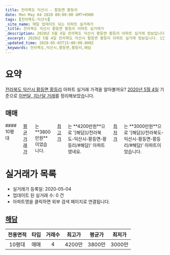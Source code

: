 ```yaml
---
title: 전라북도 익산시 - 황등면 황등리
date: Mon May 04 2020 00:00:00 GMT+0900
tags: [전라북도-익산시]
_site_name: 매일 업데이트 되는 아파트 실거래가
_title: 전라북도 익산시 황등면 황등리 아파트 실거래가
_description: 2020년 5월 4일 전라북도 익산시 황등면 황등리 아파트 실거래 정보입니다. 1건 아파트 정보가 있습니다.
_excerpt: 2020년 5월 4일 전라북도 익산시 황등면 황등리 아파트 실거래 정보입니다. 1건 아파트 정보가 있습니다.
_updated_time: 2020-05-03T15:00:00.000Z
_keywords: 전라북도,익산시,황등면,황등리,해담
---
```





# 요약
<ins>전라북도 익산시 황등면 황등리</ins> 아파트 실거래 가격을 알아볼까요? <ins>2020년 5월 4일</ins> 기준으로 <ins>이번달, 지난달 거래</ins>를 정리해보았습니다.

## 매매
<div class="container">
<div class="twelve columns" markdown="1">
#### 10평대
<ins>평균 거래가</ins>는 **3800만원**이었습니다. <ins>최고가</ins>는 **4200만원**으로 '[해담](/전라북도-익산시-황등면-황등리/#해담)' 아파트였네요. <ins>최저가</ins>는 **3000만원**으로 '[해담](/전라북도-익산시-황등면-황등리/#해담)' 아파트이었습니다.
</div>
</div>



# 실거래가 목록
- 실거래가 등록일: 2020-05-04
- 업데이트 된 실거래 수: 0 건
- 아파트명을 클릭하면 외부 검색 페이지로 연결됩니다.

## [해담](#해담)

|전용면적|타입|거래수|최고가|평균가|최저가|
|:---:|:---:|:---:|:---:|:---:|:---:|
|10평대|<span class="deal-type-1">매매</span>|4|4200만|3800만|3000만|

<br/>



